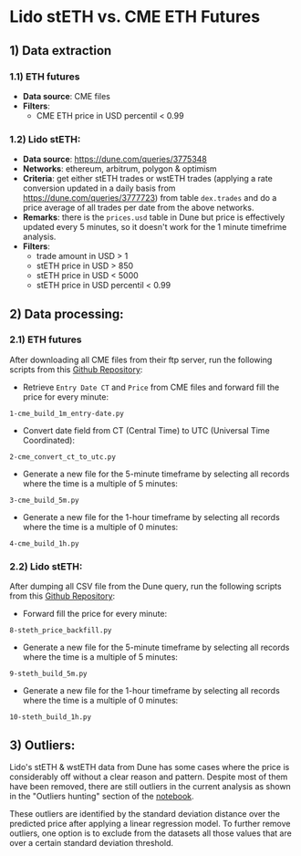 # Lido stETH vs. CME ETH Futures

## 1) Data extraction

### 1.1) ETH futures
- **Data source**: CME files
- **Filters**:
    - CME ETH price in USD percentil < 0.99

### 1.2) Lido stETH:
- **Data source**:  https://dune.com/queries/3775348
- **Networks**: ethereum, arbitrum, polygon & optimism
- **Criteria**: get either stETH trades or wstETH trades (applying a rate conversion updated in a daily basis from https://dune.com/queries/3777723) from table `dex.trades` and do a price average of all trades per date from the above networks.
- **Remarks**: there is the `prices.usd` table in Dune but price is effectively updated every 5 minutes, so it doesn't work for the 1 minute timefrime analysis.
- **Filters**:
    - trade amount in USD > 1
    - stETH price in USD > 850
    - stETH price in USD < 5000
    - stETH price in USD percentil < 0.99

## 2) Data processing:

### 2.1) ETH futures
After downloading all CME files from their ftp server, run the following scripts from this [Github Repository](https://github.com/sjuanati/cme_eth_futures/tree/main/src):
- Retrieve `Entry Date CT` and `Price` from CME files and forward fill the price for every minute:
```
1-cme_build_1m_entry-date.py
```
- Convert date field from CT (Central Time) to UTC (Universal Time Coordinated):
```
2-cme_convert_ct_to_utc.py
```
- Generate a new file for the 5-minute timeframe by selecting all records where the time is a multiple of 5 minutes:
```
3-cme_build_5m.py
```
- Generate a new file for the 1-hour timeframe by selecting all records where the time is a multiple of 0 minutes:
```
4-cme_build_1h.py
```

### 2.2) Lido stETH:
After dumping all CSV file from the Dune query, run the following scripts from this [Github Repository](https://github.com/sjuanati/cme_eth_futures/tree/main/src):
- Forward fill the price for every minute:
```
8-steth_price_backfill.py
```
- Generate a new file for the 5-minute timeframe by selecting all records where the time is a multiple of 5 minutes:
```
9-steth_build_5m.py
```
- Generate a new file for the 1-hour timeframe by selecting all records where the time is a multiple of 0 minutes:
```
10-steth_build_1h.py
```
## 3) Outliers:

Lido's stETH & wstETH data from Dune has some cases where the price is considerably off without a clear reason and pattern. Despite most of them have been removed, there are still outliers in the current analysis as shown in the "Outliers hunting" section of the [notebook](https://github.com/sjuanati/DataSciLabs/blob/main/projects/cme/src/regression_all_tf.ipynb).

These outliers are identified by the standard deviation distance over the predicted price after applying a linear regression model. To further remove outliers, one option is to exclude from the datasets all those values that are over a certain standard deviation threshold.
